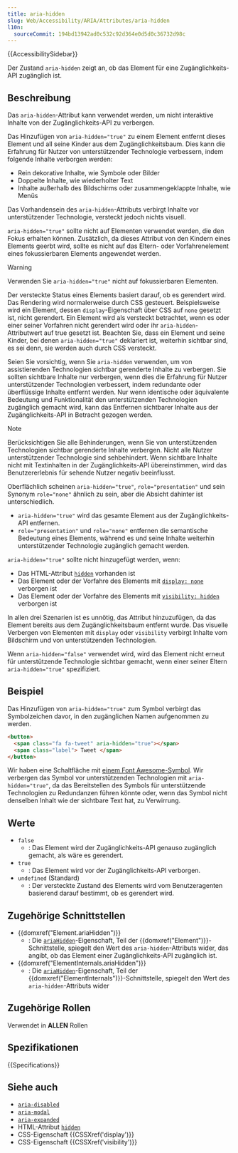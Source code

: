 ```yaml
---
title: aria-hidden
slug: Web/Accessibility/ARIA/Attributes/aria-hidden
l10n:
  sourceCommit: 194bd13942ad0c532c92d364e0d5d0c36732d98c
---
```


{{AccessibilitySidebar}}

Der Zustand `aria-hidden` zeigt an, ob das Element für eine Zugänglichkeits-API zugänglich ist.

## Beschreibung

Das `aria-hidden`-Attribut kann verwendet werden, um nicht interaktive Inhalte von der Zugänglichkeits-API zu verbergen.

Das Hinzufügen von `aria-hidden="true"` zu einem Element entfernt dieses Element und all seine Kinder aus dem Zugänglichkeitsbaum. Dies kann die Erfahrung für Nutzer von unterstützender Technologie verbessern, indem folgende Inhalte verborgen werden:

- Rein dekorative Inhalte, wie Symbole oder Bilder
- Doppelte Inhalte, wie wiederholter Text
- Inhalte außerhalb des Bildschirms oder zusammengeklappte Inhalte, wie Menüs

Das Vorhandensein des `aria-hidden`-Attributs verbirgt Inhalte vor unterstützender Technologie, versteckt jedoch nichts visuell.

`aria-hidden="true"` sollte nicht auf Elementen verwendet werden, die den Fokus erhalten können. Zusätzlich, da dieses Attribut von den Kindern eines Elements geerbt wird, sollte es nicht auf das Eltern- oder Vorfahrenelement eines fokussierbaren Elements angewendet werden.

> [!WARNING]
> Verwenden Sie `aria-hidden="true"` nicht auf fokussierbaren Elementen.

Der versteckte Status eines Elements basiert darauf, ob es gerendert wird. Das Rendering wird normalerweise durch CSS gesteuert. Beispielsweise wird ein Element, dessen `display`-Eigenschaft über CSS auf `none` gesetzt ist, nicht gerendert. Ein Element wird als versteckt betrachtet, wenn es oder einer seiner Vorfahren nicht gerendert wird oder ihr `aria-hidden`-Attributwert auf true gesetzt ist. Beachten Sie, dass ein Element und seine Kinder, bei denen `aria-hidden="true"` deklariert ist, weiterhin sichtbar sind, es sei denn, sie werden auch durch CSS versteckt.

Seien Sie vorsichtig, wenn Sie `aria-hidden` verwenden, um von assistierenden Technologien sichtbar gerenderte Inhalte zu verbergen. Sie sollten sichtbare Inhalte nur verbergen, wenn dies die Erfahrung für Nutzer unterstützender Technologien verbessert, indem redundante oder überflüssige Inhalte entfernt werden. Nur wenn identische oder äquivalente Bedeutung und Funktionalität den unterstützenden Technologien zugänglich gemacht wird, kann das Entfernen sichtbarer Inhalte aus der Zugänglichkeits-API in Betracht gezogen werden.

> [!NOTE]
> Berücksichtigen Sie alle Behinderungen, wenn Sie von unterstützenden Technologien sichtbar gerenderte Inhalte verbergen. Nicht alle Nutzer unterstützender Technologie sind sehbehindert. Wenn sichtbare Inhalte nicht mit Textinhalten in der Zugänglichkeits-API übereinstimmen, wird das Benutzererlebnis für sehende Nutzer negativ beeinflusst.

Oberflächlich scheinen `aria-hidden="true"`, `role="presentation"` und sein Synonym `role="none"` ähnlich zu sein, aber die Absicht dahinter ist unterschiedlich.

- `aria-hidden="true"` wird das gesamte Element aus der Zugänglichkeits-API entfernen.
- `role="presentation"` und `role="none"` entfernen die semantische Bedeutung eines Elements, während es und seine Inhalte weiterhin unterstützender Technologie zugänglich gemacht werden.

`aria-hidden="true"` sollte nicht hinzugefügt werden, wenn:

- Das HTML-Attribut [`hidden`](/de/docs/Web/HTML/Global_attributes/hidden) vorhanden ist
- Das Element oder der Vorfahre des Elements mit [`display: none`](/de/docs/Web/CSS/display) verborgen ist
- Das Element oder der Vorfahre des Elements mit [`visibility: hidden`](/de/docs/Web/CSS/visibility) verborgen ist

In allen drei Szenarien ist es unnötig, das Attribut hinzuzufügen, da das Element bereits aus dem Zugänglichkeitsbaum entfernt wurde. Das visuelle Verbergen von Elementen mit `display` oder `visibility` verbirgt Inhalte vom Bildschirm und von unterstützenden Technologien.

Wenn `aria-hidden="false"` verwendet wird, wird das Element nicht erneut für unterstützende Technologie sichtbar gemacht, wenn einer seiner Eltern `aria-hidden="true"` spezifiziert.

## Beispiel

Das Hinzufügen von `aria-hidden="true"` zum Symbol verbirgt das Symbolzeichen davor, in den zugänglichen Namen aufgenommen zu werden.

```html
<button>
  <span class="fa fa-tweet" aria-hidden="true"></span>
  <span class="label"> Tweet </span>
</button>
```

Wir haben eine Schaltfläche mit [einem Font Awesome-Symbol](https://fontawesome.com/). Wir verbergen das Symbol vor unterstützenden Technologien mit `aria-hidden="true"`, da das Bereitstellen des Symbols für unterstützende Technologien zu Redundanzen führen könnte oder, wenn das Symbol nicht denselben Inhalt wie der sichtbare Text hat, zu Verwirrung.

## Werte

- `false`
  - : Das Element wird der Zugänglichkeits-API genauso zugänglich gemacht, als wäre es gerendert.
- `true`
  - : Das Element wird vor der Zugänglichkeits-API verborgen.
- `undefined` (Standard)
  - : Der versteckte Zustand des Elements wird vom Benutzeragenten basierend darauf bestimmt, ob es gerendert wird.

## Zugehörige Schnittstellen

- {{domxref("Element.ariaHidden")}}
  - : Die [`ariaHidden`](/de/docs/Web/API/Element/ariaHidden)-Eigenschaft, Teil der {{domxref("Element")}}-Schnittstelle, spiegelt den Wert des `aria-hidden`-Attributs wider, das angibt, ob das Element einer Zugänglichkeits-API zugänglich ist.
- {{domxref("ElementInternals.ariaHidden")}}
  - : Die [`ariaHidden`](/de/docs/Web/API/ElementInternals/ariaHidden)-Eigenschaft, Teil der {{domxref("ElementInternals")}}-Schnittstelle, spiegelt den Wert des `aria-hidden`-Attributs wider

## Zugehörige Rollen

Verwendet in **ALLEN** Rollen

## Spezifikationen

{{Specifications}}

## Siehe auch

- [`aria-disabled`](/de/docs/Web/Accessibility/ARIA/Attributes/aria-disabled)
- [`aria-modal`](/de/docs/Web/Accessibility/ARIA/Attributes/aria-modal)
- [`aria-expanded`](/de/docs/Web/Accessibility/ARIA/Attributes/aria-expanded)
- HTML-Attribut [`hidden`](/de/docs/Web/HTML/Global_attributes/hidden)
- CSS-Eigenschaft {{CSSXref('display')}}
- CSS-Eigenschaft {{CSSXref('visibility')}}

